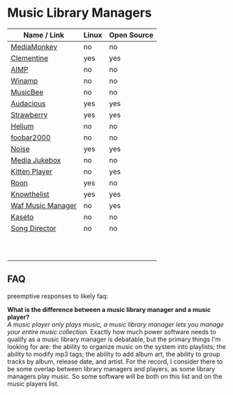 # Music Library Managers
| Name / Link                                                      | Linux | Open Source |
| ---------------------------------------------------------------- | ----- | ----------- |
| [MediaMonkey](https://www.mediamonkey.com/)                      | no    | no          |
| [Clementine](https://www.clementine-player.org/)                 | yes   | yes         |
| [AIMP](http://www.aimp.ru/)                                      | no    | no          |
| [Winamp](http://www.winamp.com/)                                 | no    | no          |
| [MusicBee](https://www.getmusicbee.com/)                         | no    | no          |
| [Audacious](https://audacious-media-player.org/)                 | yes   | yes         |
| [Strawberry](https://www.strawbs.org/)                           | yes   | yes         |
| [Helium](https://www.imploded.com/helium)                        | no    | no          |
| [foobar2000](http://www.foobar2000.org/)                         | no    | no          |
| [Noise](https://launchpad.net/noise)                             | yes   | yes         |
| [Media Jukebox](https://jriver.com/mj/)                          | no    | no          |
| [Kitten Player](https://sourceforge.net/projects/kitten-player/) | no    | yes         |
| [Roon](https://roonlabs.com/)                                    | yes   | no          |
| [Knowthelist](http://knowthelist.github.io/knowthelist/)         | yes   | yes         |
| [Waf Music Manager](http://jbe2277.github.io/musicmanager/)      | no    | yes         |
| [Kaseto](https://kaseto.com/)                                    | no    | no          |
| [Song Director](http://songdirector.com/)                        | no    | no          |
| []() |  |  |
| []() |  |  |
| []() |  |  |
| []() |  |  |
| []() |  |  |
| []() |  |  |
| []() |  |  |
| []() |  |  |
| []() |  |  |
| []() |  |  |

## FAQ
preemptive responses to likely faq:

**What is the difference between a music library manager and a music player?**  
*A music player only plays music, a music library manager lets you manage your entire music collection.* Exactly how much power software needs to qualify as a music library manager is debatable, but the primary things I'm looking for are: the ability to organize music on the system into playlists; the ability to modify mp3 tags; the ability to add album art, the ability to group tracks by album, release date, and artist. For the record, I consider there to be some overlap between library managers and players, as some library managers play music. So some software will be both on this list and on the music players list.
